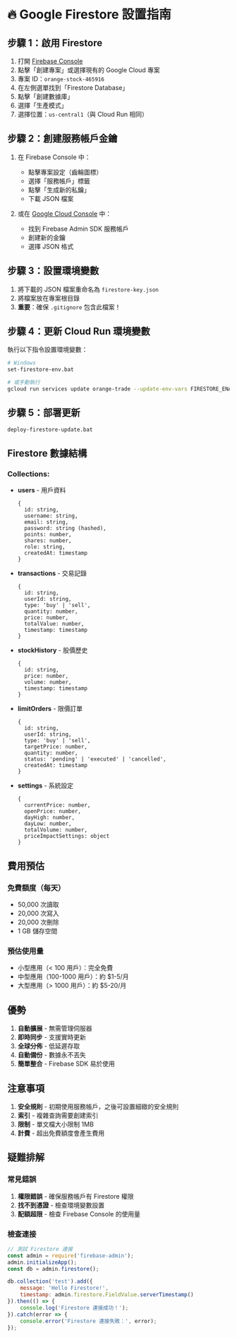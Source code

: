 # 🔥 Google Firestore 設置指南

## 步驟 1：啟用 Firestore

1. 打開 [Firebase Console](https://console.firebase.google.com/)
2. 點擊「創建專案」或選擇現有的 Google Cloud 專案
3. 專案 ID：`orange-stock-465916`
4. 在左側選單找到「Firestore Database」
5. 點擊「創建數據庫」
6. 選擇「生產模式」
7. 選擇位置：`us-central1`（與 Cloud Run 相同）

## 步驟 2：創建服務帳戶金鑰

1. 在 Firebase Console 中：
   - 點擊專案設定（齒輪圖標）
   - 選擇「服務帳戶」標籤
   - 點擊「生成新的私鑰」
   - 下載 JSON 檔案

2. 或在 [Google Cloud Console](https://console.cloud.google.com/iam-admin/serviceaccounts?project=orange-stock-465916) 中：
   - 找到 Firebase Admin SDK 服務帳戶
   - 創建新的金鑰
   - 選擇 JSON 格式

## 步驟 3：設置環境變數

1. 將下載的 JSON 檔案重命名為 `firestore-key.json`
2. 將檔案放在專案根目錄
3. **重要**：確保 `.gitignore` 包含此檔案！

## 步驟 4：更新 Cloud Run 環境變數

執行以下指令設置環境變數：

```bash
# Windows
set-firestore-env.bat

# 或手動執行
gcloud run services update orange-trade --update-env-vars FIRESTORE_ENABLED=true --region us-central1
```

## 步驟 5：部署更新

```bash
deploy-firestore-update.bat
```

## Firestore 數據結構

### Collections:
- **users** - 用戶資料
  ```
  {
    id: string,
    username: string,
    email: string,
    password: string (hashed),
    points: number,
    shares: number,
    role: string,
    createdAt: timestamp
  }
  ```

- **transactions** - 交易記錄
  ```
  {
    id: string,
    userId: string,
    type: 'buy' | 'sell',
    quantity: number,
    price: number,
    totalValue: number,
    timestamp: timestamp
  }
  ```

- **stockHistory** - 股價歷史
  ```
  {
    id: string,
    price: number,
    volume: number,
    timestamp: timestamp
  }
  ```

- **limitOrders** - 限價訂單
  ```
  {
    id: string,
    userId: string,
    type: 'buy' | 'sell',
    targetPrice: number,
    quantity: number,
    status: 'pending' | 'executed' | 'cancelled',
    createdAt: timestamp
  }
  ```

- **settings** - 系統設定
  ```
  {
    currentPrice: number,
    openPrice: number,
    dayHigh: number,
    dayLow: number,
    totalVolume: number,
    priceImpactSettings: object
  }
  ```

## 費用預估

### 免費額度（每天）
- 50,000 次讀取
- 20,000 次寫入
- 20,000 次刪除
- 1 GB 儲存空間

### 預估使用量
- 小型應用（< 100 用戶）：完全免費
- 中型應用（100-1000 用戶）：約 $1-5/月
- 大型應用（> 1000 用戶）：約 $5-20/月

## 優勢

1. **自動擴展** - 無需管理伺服器
2. **即時同步** - 支援實時更新
3. **全球分佈** - 低延遲存取
4. **自動備份** - 數據永不丟失
5. **簡單整合** - Firebase SDK 易於使用

## 注意事項

1. **安全規則** - 初期使用服務帳戶，之後可設置細緻的安全規則
2. **索引** - 複雜查詢需要創建索引
3. **限制** - 單文檔大小限制 1MB
4. **計費** - 超出免費額度會產生費用

## 疑難排解

### 常見錯誤
1. **權限錯誤** - 確保服務帳戶有 Firestore 權限
2. **找不到憑證** - 檢查環境變數設置
3. **配額超限** - 檢查 Firebase Console 的使用量

### 檢查連接
```javascript
// 測試 Firestore 連接
const admin = require('firebase-admin');
admin.initializeApp();
const db = admin.firestore();

db.collection('test').add({
    message: 'Hello Firestore!',
    timestamp: admin.firestore.FieldValue.serverTimestamp()
}).then(() => {
    console.log('Firestore 連接成功！');
}).catch(error => {
    console.error('Firestore 連接失敗：', error);
});
``` 